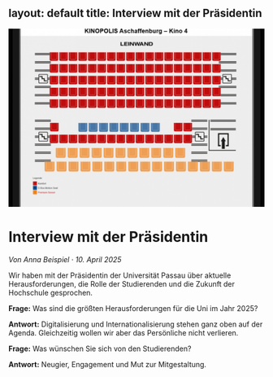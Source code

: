 layout: default
title: Interview mit der Präsidentin
---
![Campusfoto](images/campus.jpg)
# Interview mit der Präsidentin

*Von Anna Beispiel · 10. April 2025*

Wir haben mit der Präsidentin der Universität Passau über aktuelle Herausforderungen, die Rolle der Studierenden und die Zukunft der Hochschule gesprochen.

**Frage:** Was sind die größten Herausforderungen für die Uni im Jahr 2025?

**Antwort:** Digitalisierung und Internationalisierung stehen ganz oben auf der Agenda. Gleichzeitig wollen wir aber das Persönliche nicht verlieren.

**Frage:** Was wünschen Sie sich von den Studierenden?

**Antwort:** Neugier, Engagement und Mut zur Mitgestaltung.
